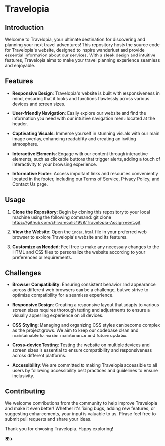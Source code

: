 
# Travelopia

## Introduction

Welcome to Travelopia, your ultimate destination for discovering and planning your next travel adventures! This repository hosts the source code for Travelopia's website, designed to inspire wanderlust and provide essential information about our services. With a sleek design and intuitive features, Travelopia aims to make your travel planning experience seamless and enjoyable.

## Features

- **Responsive Design**: Travelopia's website is built with responsiveness in mind, ensuring that it looks and functions flawlessly across various devices and screen sizes.

- **User-friendly Navigation**: Easily explore our website and find the information you need with our intuitive navigation menu located at the header.

- **Captivating Visuals**: Immerse yourself in stunning visuals with our main image overlay, enhancing readability and creating an inviting atmosphere.

- **Interactive Elements**: Engage with our content through interactive elements, such as clickable buttons that trigger alerts, adding a touch of interactivity to your browsing experience.

- **Informative Footer**: Access important links and resources conveniently located in the footer, including our Terms of Service, Privacy Policy, and Contact Us page.

## Usage

1. **Clone the Repository**: Begin by cloning this repository to your local machine using the following command:
git clone https://github.com/shivamcalis1998/Travelopia-Assignment.git


2. **View the Website**: Open the `index.html` file in your preferred web browser to explore Travelopia's website and its features.

3. **Customize as Needed**: Feel free to make any necessary changes to the HTML and CSS files to personalize the website according to your preferences or requirements.

## Challenges

- **Browser Compatibility**: Ensuring consistent behavior and appearance across different web browsers can be a challenge, but we strive to optimize compatibility for a seamless experience.

- **Responsive Design**: Creating a responsive layout that adapts to various screen sizes requires thorough testing and adjustments to ensure a visually appealing experience on all devices.

- **CSS Styling**: Managing and organizing CSS styles can become complex as the project grows. We aim to keep our codebase clean and maintainable for easier maintenance and future updates.

- **Cross-device Testing**: Testing the website on multiple devices and screen sizes is essential to ensure compatibility and responsiveness across different platforms.

- **Accessibility**: We are committed to making Travelopia accessible to all users by following accessibility best practices and guidelines to ensure inclusivity.

## Contributing

We welcome contributions from the community to help improve Travelopia and make it even better! Whether it's fixing bugs, adding new features, or suggesting enhancements, your input is valuable to us. Please feel free to submit pull requests and share your ideas.

Thank you for choosing Travelopia. Happy exploring!

🌍✈️
